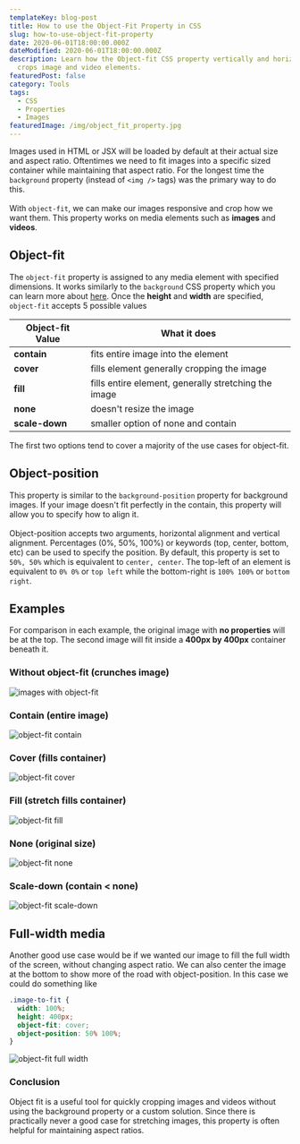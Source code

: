 ```yaml
---
templateKey: blog-post
title: How to use the Object-Fit Property in CSS
slug: how-to-use-object-fit-property
date: 2020-06-01T18:00:00.000Z
dateModified: 2020-06-01T18:00:00.000Z
description: Learn how the Object-fit CSS property vertically and horizontally
  crops image and video elements.
featuredPost: false
category: Tools
tags:
  - CSS
  - Properties
  - Images
featuredImage: /img/object_fit_property.jpg
---
```

Images used in HTML or JSX will be loaded by default at their actual size and aspect
ratio. Oftentimes we need to fit images into a specific sized container while maintaining
that aspect ratio. For the longest time the `background` property (instead of `<img />`
tags) was the primary way to do this.  
&nbsp;  
With `object-fit`, we can make our images responsive and crop how we want them. This
property works on media elements such as **images** and **videos**.

## Object-fit

The `object-fit` property is assigned to any media element with specified dimensions. It
works similarly to the `background` CSS property which you can learn more about
[here](https://www.code-boost.com/background-images/). Once the **height** and **width**
are specified, `object-fit` accepts 5 possible values

| Object-fit Value | What it does                                         |
| ---------------- | ---------------------------------------------------- |
| **contain**      | fits entire image into the element                   |
| **cover**        | fills element generally cropping the image           |
| **fill**         | fills entire element, generally stretching the image |
| **none**         | doesn't resize the image                             |
| **scale-down**   | smaller option of none and contain                   |

The first two options tend to cover a majority of the use cases for object-fit.

## Object-position

This property is similar to the `background-position` property for background images. If
your image doesn't fit perfectly in the contain, this property will allow you to specify
how to align it.  
&nbsp;  
Object-position accepts two arguments, horizontal alignment and vertical alignment.
Percentages (0%, 50%, 100%) or keywords (top, center, bottom, etc) can be used to specify
the position. By default, this property is set to `50%, 50%` which is equivalent to
`center, center`. The top-left of an element is equivalent to `0% 0%` or `top left` while
the bottom-right is `100% 100%` or `bottom right`.

## Examples

For comparison in each example, the original image with **no properties** will be at the
top. The second image will fit inside a **400px by 400px** container beneath it.

### Without object-fit (crunches image)

![images with object-fit](./object-fit1.jpg)

### Contain (entire image)

![object-fit contain](./object-fit2.jpg)

### Cover (fills container)

![object-fit cover](./object-fit3.jpg)

### Fill (stretch fills container)

![object-fit fill](./object-fit4.jpg)

### None (original size)

![object-fit none](./object-fit5.jpg)

### Scale-down (contain < none)

![object-fit scale-down](./object-fit6.jpg)

## Full-width media

Another good use case would be if we wanted our image to fill the full width of the
screen, without changing aspect ratio. We can also center the image at the bottom to show
more of the road with object-position. In this case we could do something like

```css
.image-to-fit {
  width: 100%;
  height: 400px;
  object-fit: cover;
  object-position: 50% 100%;
}
```

![object-fit full width](./object-fit7.jpg)

### Conclusion

Object fit is a useful tool for quickly cropping images and videos without using the
background property or a custom solution. Since there is practically never a good case for
stretching images, this property is often helpful for maintaining aspect ratios.
